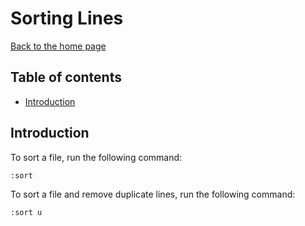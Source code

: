# Sorting Lines

[Back to the home page](README.md)

## Table of contents

- [Introduction](#introduction)

## Introduction

To sort a file, run the following command:

```
:sort
```

To sort a file and remove duplicate lines, run the following command:

```
:sort u
```
